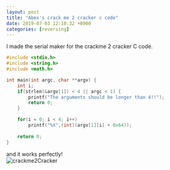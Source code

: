 ```yaml
---
layout: post
title: "Abex's crack me 2 cracker c code"
date: 2019-07-03 12:10:32 +0900
categories: [reversing]
---
```

I made the serial maker for the crackme 2 cracker C code.
```c
#include <stdio.h>
#include <string.h>
#include <math.h>

int main(int argc, char **argv) {
	int i;
	if(strlen(&argv[1]) < 4 || argc < 1) {
		printf("The arguments should be longer than 4!!");
		return 0;
	}

	for(i = 0; i < 4; i++)
		printf("%X",(int)(argv[1][i] + 0x64));
	
	return 0;
}
```
and it works perfectly!  
![crackme2Cracker](https://raw.githubusercontent.com/kim-yeon-gyu-exlock/kim-yeon-gyu-exlock.github.io/master/assets/pictures/crackme2cracker.png)
